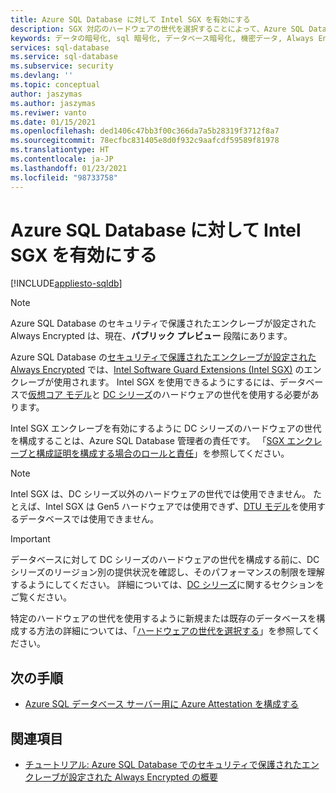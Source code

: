 ```yaml
---
title: Azure SQL Database に対して Intel SGX を有効にする
description: SGX 対応のハードウェアの世代を選択することによって、Azure SQL Database でのセキュリティで保護されたエンクレーブが設定された Always Encrypted に対して Intel SGX を有効にする方法について説明します。
keywords: データの暗号化, sql 暗号化, データベース暗号化, 機密データ, Always Encrypted, セキュリティで保護されたエンクレーブ, SGX, 構成証明
services: sql-database
ms.service: sql-database
ms.subservice: security
ms.devlang: ''
ms.topic: conceptual
author: jaszymas
ms.author: jaszymas
ms.reviwer: vanto
ms.date: 01/15/2021
ms.openlocfilehash: ded1406c47bb3f00c366da7a5b28319f3712f8a7
ms.sourcegitcommit: 78ecfbc831405e8d0f932c9aafcdf59589f81978
ms.translationtype: HT
ms.contentlocale: ja-JP
ms.lasthandoff: 01/23/2021
ms.locfileid: "98733758"
---
```

# <a name="enable-intel-sgx-for-your-azure-sql-database"></a>Azure SQL Database に対して Intel SGX を有効にする 

[!INCLUDE[appliesto-sqldb](../includes/appliesto-sqldb.md)]

> [!NOTE]
> Azure SQL Database のセキュリティで保護されたエンクレーブが設定された Always Encrypted は、現在、**パブリック プレビュー** 段階にあります。

Azure SQL Database の[セキュリティで保護されたエンクレーブが設定された Always Encrypted](/sql/relational-databases/security/encryption/always-encrypted-enclaves) では、[Intel Software Guard Extensions (Intel SGX)](https://itpeernetwork.intel.com/microsoft-azure-confidential-computing/) のエンクレーブが使用されます。 Intel SGX を使用できるようにするには、データベースで[仮想コア モデル](service-tiers-vcore.md)と [DC シリーズ](service-tiers-vcore.md#dc-series)のハードウェアの世代を使用する必要があります。

Intel SGX エンクレーブを有効にするように DC シリーズのハードウェアの世代を構成することは、Azure SQL Database 管理者の責任です。 「[SGX エンクレーブと構成証明を構成する場合のロールと責任](always-encrypted-enclaves-plan.md#roles-and-responsibilities-when-configuring-sgx-enclaves-and-attestation)」を参照してください。

> [!NOTE]
> Intel SGX は、DC シリーズ以外のハードウェアの世代では使用できません。 たとえば、Intel SGX は Gen5 ハードウェアでは使用できず、[DTU モデル](service-tiers-dtu.md)を使用するデータベースでは使用できません。

> [!IMPORTANT]
> データベースに対して DC シリーズのハードウェアの世代を構成する前に、DC シリーズのリージョン別の提供状況を確認し、そのパフォーマンスの制限を理解するようにしてください。 詳細については、[DC シリーズ](service-tiers-vcore.md#dc-series)に関するセクションをご覧ください。

特定のハードウェアの世代を使用するように新規または既存のデータベースを構成する方法の詳細については、「[ハードウェアの世代を選択する](service-tiers-vcore.md#selecting-a-hardware-generation)」を参照してください。
   
## <a name="next-steps"></a>次の手順

- [Azure SQL データベース サーバー用に Azure Attestation を構成する](always-encrypted-enclaves-configure-attestation.md)

## <a name="see-also"></a>関連項目

- [チュートリアル: Azure SQL Database でのセキュリティで保護されたエンクレーブが設定された Always Encrypted の概要](always-encrypted-enclaves-getting-started.md)